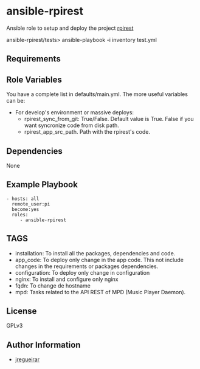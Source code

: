 # ansible-rpirest

Ansible role to setup and deploy the project [rpirest](https://github.com/jregueirar/rpirest)

ansible-rpirest/tests> ansible-playbook -i inventory test.yml

## Requirements


## Role Variables

You have a complete list in defaults/main.yml. The more useful variables can be:

  * For develop's environment or massive deploys:
    * rpirest_sync_from_git: True/False. Default value is True. False
  if you want syncronize code from disk path.
    * rpirest_app_src_path. Path with the rpirest's code.


## Dependencies

None

## Example Playbook

    - hosts: all
      remote_user:pi
      become:yes
      roles:
         - ansible-rpirest
	 
## TAGS

  * installation: To install all the packages, dependencies and code.
  * app_code: To deploy only change in the app code. This not include changes in the requirements or packages dependencies. 
  * configuration: To deploy only change in configuration
  * nginx: To install and configure only nginx
  * fqdn: To change de hostname
  * mpd: Tasks related to the API REST of MPD (Music Player Daemon). 

 
License
-------

GPLv3

 Author Information
------------------

- [jregueirar](https://github.com/jregueirar)